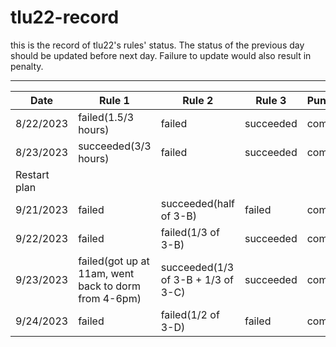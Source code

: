 # tlu22-record
this is the record of tlu22's rules' status. The status of the previous day should be updated before next day. Failure to update would also result in penalty. 

----
|Date|Rule 1|Rule 2|Rule 3|Punishment|
|----|------|------|------|----------|
|8/22/2023|failed(1.5/3 hours)|failed|succeeded|completed|
|8/23/2023|succeeded(3/3 hours)|failed|succeeded|completed|
|Restart plan|||
|9/21/2023|failed|succeeded(half of 3-B)|failed|completed|
|9/22/2023|failed|failed(1/3 of 3-B)|succeeded|completed|
|9/23/2023|failed(got up at 11am, went back to dorm from 4-6pm)|succeeded(1/3 of 3-B + 1/3 of 3-C)| succeeded | completed|
|9/24/2023|failed|failed(1/2 of 3-D)|failed|completed|
